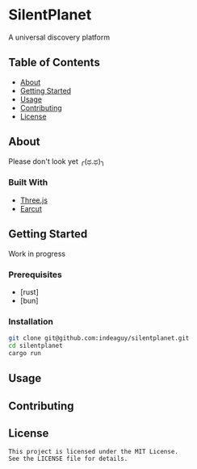 # SilentPlanet

A universal discovery platform

## Table of Contents

- [About](#about)
- [Getting Started](#getting-started)
- [Usage](#usage)
- [Contributing](#contributing)
- [License](#license)

## About

Please don't look yet ╭(ಥ.ಥ)╮

### Built With

- [Three.js](https://threejs.org/)
- [Earcut](https://github.com/mapbox/earcut)

## Getting Started

Work in progress

### Prerequisites

- [rust]
- [bun]

### Installation

```bash
git clone git@github.com:indeaguy/silentplanet.git
cd silentplanet
cargo run
```

## Usage


## Contributing


## License

    This project is licensed under the MIT License.
    See the LICENSE file for details.